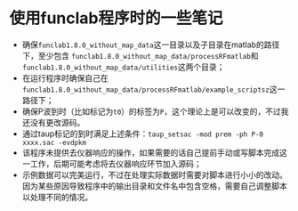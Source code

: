 # 使用funclab程序时的一些笔记
- 确保`funclab1.8.0_without_map_data`这一目录以及子目录在matlab的路径下，至少包含
`funclab1.8.0_without_map_data/processRFmatlab`和`funclab1.8.0_without_map_data/utilities`这两个目录；
- 在运行程序时确保自己在`funclab1.8.0_without_map_data/processRFmatlab/example_scriptsz`这一路径下；
- 确保P波到时（比如标记为`t0`）的标签为`P`，这个理论上是可以改变的，不过我还没有更改源码。
- 通过taup标记的到时满足上述条件：`taup_setsac -mod prem -ph P-0 xxxx.sac -evdpkm`
- 该程序未提供去仪器响应的操作，如果需要的话自己提前手动或写脚本完成这一工作，后期可能考虑将去仪器响应环节加入源码；
- 示例数据可以完美运行，不过在处理实际数据时需要对脚本进行小小的改动。因为某些原因导致程序中的输出目录和文件名中包含空格，需要自己调整脚本以处理不同的情况。
